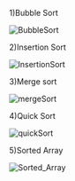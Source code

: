 1)Bubble Sort

![BubbleSort](https://github.com/user-attachments/assets/13789d69-184f-4c15-8d0f-e42d77b12a15)

2)Insertion Sort

![InsertionSort](https://github.com/user-attachments/assets/630ade71-45e3-4db5-a882-dc9377be72ab)

3)Merge sort

![mergeSort](https://github.com/user-attachments/assets/3bef3fe7-6abe-4079-a2c2-564b75895870)

4)Quick Sort

![quickSort](https://github.com/user-attachments/assets/9b07c991-79aa-46af-a7bb-b3eec9f4eff6)

5)Sorted Array

![Sorted_Array](https://github.com/user-attachments/assets/94a8fe6b-b2c3-48a6-aba0-c286b943ced7)
